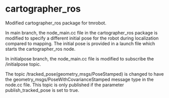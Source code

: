 # cartographer_ros
Modified cartographer_ros package for tmrobot.

In main branch, the node_main.cc file in the cartographer_ros package is modified to specify a different initial pose for the robot during localization compared to mapping. The initial pose is provided in a launch file which starts the cartographer_ros node.

In initialpose branch, the node_main.cc file is modified to subscribe the /initialpose topic.

The topic /tracked_pose(geometry_msgs/PoseStamped) is changed to have the geometry_msgs/PoseWithCovarianceStamped message type in the node.cc file. This topic is only published if the parameter publish_tracked_pose is set to true.